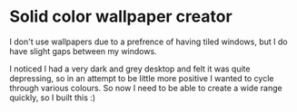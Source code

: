 # Solid color wallpaper creator

I don't use wallpapers due to a prefrence of having tiled windows, but I do have slight gaps between my
windows.

I noticed I had a very dark and grey desktop and felt it was quite depressing, so in an attempt to
be little more positive I wanted to cycle through various colours. So now I need to be able to create
a wide range quickly, so I built this :)

